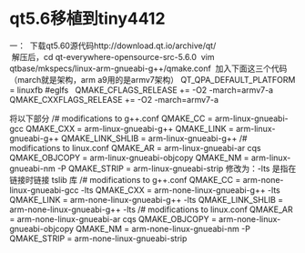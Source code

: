 # qt5.6移植到tiny4412 
一：
  下载qt5.60源代码http://download.qt.io/archive/qt/ <br/>
  解压后，cd qt-everywhere-opensource-src-5.6.0
  vim qtbase/mkspecs/linux-arm-gnueabi-g++/qmake.conf 
  加入下面这三个代码（march就是架构，arm a9用的是armv7架构）
  QT_QPA_DEFAULT_PLATFORM = linuxfb #eglfs  
  QMAKE_CFLAGS_RELEASE   += -O2 -march=armv7-a    
  QMAKE_CXXFLAGS_RELEASE += -O2 -march=armv7-a
  
  将以下部分
  /# modifications to g++.conf
  QMAKE_CC = arm-linux-gnueabi-gcc
  QMAKE_CXX = arm-linux-gnueabi-g++
  QMAKE_LINK = arm-linux-gnueabi-g++
  QMAKE_LINK_SHLIB = arm-linux-gnueabi-g++
  /# modifications to linux.conf
  QMAKE_AR = arm-linux-gnueabi-ar cqs
  QMAKE_OBJCOPY = arm-linux-gnueabi-objcopy
  QMAKE_NM = arm-linux-gnueabi-nm -P
  QMAKE_STRIP = arm-linux-gnueabi-strip
  修改为：-lts 是指在链接时链接 tslib 库
  /# modifications to g++.conf
  QMAKE_CC = arm-none-linux-gnueabi-gcc -lts
  QMAKE_CXX = arm-none-linux-gnueabi-g++ -lts
  QMAKE_LINK = arm-none-linux-gnueabi-g++ -lts
  QMAKE_LINK_SHLIB = arm-none-linux-gnueabi-g++ -lts
  /# modifications to linux.conf
  QMAKE_AR = arm-none-linux-gnueabi-ar cqs 
  QMAKE_OBJCOPY = arm-none-linux-gnueabi-objcopy 
  QMAKE_NM = arm-none-linux-gnueabi-nm -P
  QMAKE_STRIP = arm-none-linux-gnueabi-strip


